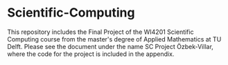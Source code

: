 # Scientific-Computing
This repository includes the Final Project of the WI4201 Scientific Computing course from the master's degree of Applied Mathematics at TU Delft.
Please see the document under the name SC Project Özbek-Villar, where the code for the project is included in the appendix.
